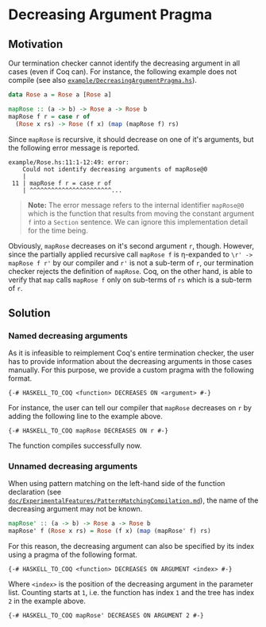 # Decreasing Argument Pragma

## Motivation

Our termination checker cannot identify the decreasing argument in all cases (even if Coq can).
For instance, the following example does not compile (see also [`example/DecreasingArgumentPragma.hs`][]).

```haskell
data Rose a = Rose a [Rose a]

mapRose :: (a -> b) -> Rose a -> Rose b
mapRose f r = case r of
  (Rose x rs) -> Rose (f x) (map (mapRose f) rs)
```

Since `mapRose` is recursive, it should decrease on one of it's arguments, but the following error message is reported.

```
example/Rose.hs:11:1-12:49: error:
    Could not identify decreasing arguments of mapRose@0
    |
 11 | mapRose f r = case r of
    | ^^^^^^^^^^^^^^^^^^^^^^^...
```

> **Note:** The error message refers to the internal identifier `mapRose@0` which is the function that results from moving the constant argument `f` into a `Section` sentence.
> We can ignore this implementation detail for the time being.

Obviously, `mapRose` decreases on it's second argument `r`, though.
However, since the partially applied recursive call `mapRose f` is η-expanded to `\r' -> mapRose f r'` by our compiler and `r'` is not a sub-term of `r`, our termination checker rejects the definition of `mapRose`.
Coq, on the other hand, is able to verify that `map` calls `mapRose f` only on sub-terms of `rs` which is a sub-term of `r`.

## Solution

### Named decreasing arguments

As it is infeasible to reimplement Coq's entire termination checker, the user has to provide information about the decreasing arguments in those cases manually.
For this purpose, we provide a custom pragma with the following format.

```
{-# HASKELL_TO_COQ <function> DECREASES ON <argument> #-}
```

For instance, the user can tell our compiler that `mapRose` decreases on `r` by adding the following line to the example above.

```
{-# HASKELL_TO_COQ mapRose DECREASES ON r #-}
```

The function compiles successfully now.

### Unnamed decreasing arguments

When using pattern matching on the left-hand side of the function declaration (see [`doc/ExperimentalFeatures/PatternMatchingCompilation.md`][]), the name of the decreasing argument may not be known.

```haskell
mapRose' :: (a -> b) -> Rose a -> Rose b
mapRose' f (Rose x rs) = Rose (f x) (map (mapRose' f) rs)
```

For this reason, the decreasing argument can also be specified by its index using a pragma of the following format.

```
{-# HASKELL_TO_COQ <function> DECREASES ON ARGUMENT <index> #-}
```

Where `<index>` is the position of the decreasing argument in the parameter list.
Counting starts at `1`, i.e. the function has index `1` and the tree has index `2` in the example above.

```
{-# HASKELL_TO_COQ mapRose' DECREASES ON ARGUMENT 2 #-}
```

[`doc/ExperimentalFeatures/PatternMatchingCompilation.md`]: https://github.com/FreeProving/free-compiler/blob/master/doc/ExperimentalFeatures/PatternMatchingCompilation.md
[`example/DecreasingArgumentPragma.hs`]: https://github.com/FreeProving/free-compiler/blob/master/example/DecreasingArgumentPragma.hs
